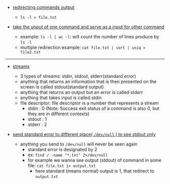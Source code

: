 - [redirecting commands output](https://youtu.be/NUjpOLlYv7Q?si=WouLnvlMXKeStjFI&t=107)
    - `ls -l > file.txt`


- [take the unput of one command and serve as a input for other command](https://youtu.be/NUjpOLlYv7Q?si=Hspueti0kJGJHvAU&t=447)
    - example: `ls -l | wc -l`: will count the number of lines produce by `ls -l`
    - multiple redirection example: `cat file.txt | sort | uniq > file2.txt`


---
- [streams](https://youtu.be/RBKXY14VK8c?si=MKh_qNa-n126sj0b&t=67)
    - 3 types of streams: stdin, stdout, stderr(standard error) 
    - anything that returns an information that is then presented on the screen is called stdout(standard output)
    - anything that returns an output but an error is called stderr
    - anything that takes input is called stdin
    - file descriptor: file descriptor is a number that represents a stream
        - stdin : 0 (Note: Success exit status of a command is also 0, but they are in different contexts)
        - stdout : 1
        - stderr : 2

- [send standard error to different place( `/dev/null` ) to see stdout only](https://youtu.be/RBKXY14VK8c?si=SVk8iiOOZjmDOdX5&t=427)
    - anything you send to `/dev/null` will never be seen again
        - standard error is designated by 2
        - ex: `find / -name "*.txt" 2>/dev/null` 
        - for example we wanna see output (stdout) of command in some file: `cat file.txt 1> output.txt `
            - here standard (means normal) output is 1, that redirect to `output.txt`
